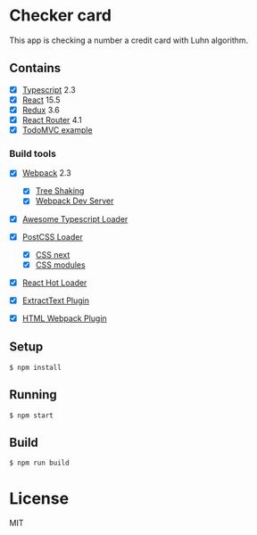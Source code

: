 # Checker card

 This app is checking a number a credit card with Luhn algorithm.

## Contains

- [x] [Typescript](https://www.typescriptlang.org/) 2.3
- [x] [React](https://facebook.github.io/react/) 15.5
- [x] [Redux](https://github.com/reactjs/redux) 3.6
- [x] [React Router](https://github.com/ReactTraining/react-router) 4.1
- [x] [TodoMVC example](http://todomvc.com)

### Build tools

- [x] [Webpack](https://webpack.github.io) 2.3
  - [x] [Tree Shaking](https://medium.com/@Rich_Harris/tree-shaking-versus-dead-code-elimination-d3765df85c80)
  - [x] [Webpack Dev Server](https://github.com/webpack/webpack-dev-server)
- [x] [Awesome Typescript Loader](https://github.com/s-panferov/awesome-typescript-loader)
- [x] [PostCSS Loader](https://github.com/postcss/postcss-loader)
  - [x] [CSS next](https://github.com/MoOx/postcss-cssnext)
  - [x] [CSS modules](https://github.com/css-modules/css-modules)
- [x] [React Hot Loader](https://github.com/gaearon/react-hot-loader)
- [x] [ExtractText Plugin](https://github.com/webpack/extract-text-webpack-plugin)
- [x] [HTML Webpack Plugin](https://github.com/ampedandwired/html-webpack-plugin)


## Setup

```
$ npm install
```

## Running

```
$ npm start
```

## Build

```
$ npm run build
```

# License

MIT
